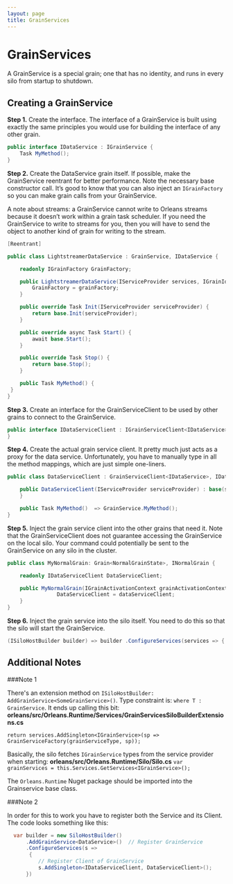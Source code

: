 ```yaml
---
layout: page
title: GrainServices
---
```


# GrainServices

A GrainService is a special grain; one that has no identity, and runs in every silo from startup to shutdown.

## Creating a GrainService

**Step 1.** Create the interface.
The interface of a GrainService is built using exactly the same principles you would use for building the interface of any other grain.

``` csharp
public interface IDataService : IGrainService {
    Task MyMethod();
}
```

**Step 2.** Create the DataService grain itself.
If possible, make the GrainService reentrant for better performance.
Note the necessary base constructor call.
It’s good to know that you can also inject an `IGrainFactory` so you can make grain calls from your GrainService.

A note about streams: a GrainService cannot write to Orleans streams because it doesn’t work within a grain task scheduler.
If you need the GrainService to write to streams for you, then you will have to send the object to another kind of grain for writing to the stream.

``` csharp
[Reentrant]

public class LightstreamerDataService : GrainService, IDataService {

    readonly IGrainFactory GrainFactory;

    public LightstreamerDataService(IServiceProvider services, IGrainIdentity id, Silo silo, ILoggerFactory loggerFactory, IGrainFactory grainFactory) : base(id, silo, loggerFactory) {
        GrainFactory = grainFactory;
    }

    public override Task Init(IServiceProvider serviceProvider) {
        return base.Init(serviceProvider);
    }

    public override async Task Start() {
        await base.Start();
    }

    public override Task Stop() {
        return base.Stop();
    }

    public Task MyMethod() {
 }
}
```

**Step 3.** Create an interface for the GrainServiceClient to be used by other grains to connect to the GrainService.

``` csharp
public interface IDataServiceClient : IGrainServiceClient<IDataService>, IDataService {
}
```

**Step 4.** Create the actual grain service client.
It pretty much just acts as a proxy for the data service.
Unfortunately, you have to manually type in all the method mappings, which are just simple one-liners.

``` csharp
public class DataServiceClient : GrainServiceClient<IDataService>, IDataServiceClient {

    public DataServiceClient(IServiceProvider serviceProvider) : base(serviceProvider) {
    }

    public Task MyMethod()  => GrainService.MyMethod();
}
```

**Step 5.** Inject the grain service client into the other grains that need it.
Note that the GrainServiceClient does not guarantee accessing the GrainService on the local silo.
Your command could potentially be sent to the GrainService on any silo in the cluster.

``` csharp
public class MyNormalGrain: Grain<NormalGrainState>, INormalGrain {

    readonly IDataServiceClient DataServiceClient;

    public MyNormalGrain(IGrainActivationContext grainActivationContext, IDataServiceClient dataServiceClient) {
                DataServiceClient = dataServiceClient;
    }
}
```

**Step 6.** Inject the grain service into the silo itself.
You need to do this so that the silo will start the GrainService.

``` csharp
(ISiloHostBuilder builder) => builder .ConfigureServices(services => { services.AddSingleton<IDataService, DataService>(); });

```

## Additional Notes

###Note 1

There's an extension method on `ISiloHostBuilder: AddGrainService<SomeGrainService>()`.
Type constraint is: `where T : GrainService`.
It ends up calling this bit: **orleans/src/Orleans.Runtime/Services/GrainServicesSiloBuilderExtensions.cs**

 `return services.AddSingleton<IGrainService>(sp => GrainServiceFactory(grainServiceType, sp));`

Basically, the silo fetches `IGrainService` types from the service provider when starting: **orleans/src/Orleans.Runtime/Silo/Silo.cs**
 `var grainServices = this.Services.GetServices<IGrainService>();`

The `Orleans.Runtime` Nuget package should be imported into the Grainservice base class.
 
###Note 2
 
In order for this to work you have to register both the Service and its Client.
The code looks something like this:
``` csharp
  var builder = new SiloHostBuilder()
      .AddGrainService<DataService>()  // Register GrainService
      .ConfigureServices(s =>
       {
          // Register Client of GrainService
          s.AddSingleton<IDataServiceClient, DataServiceClient>(); 
      })
 ```
 
